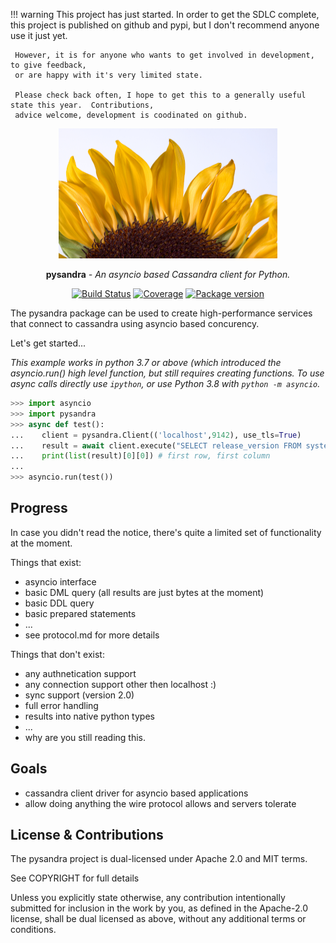 !!! warning
     This project has just started.  In order to get the SDLC complete, this project is published on
     github and pypi, but I don't recommend anyone use it just yet.

     However, it is for anyone who wants to get involved in development, to give feedback,
     or are happy with it's very limited state.

     Please check back often, I hope to get this to a generally useful state this year.  Contributions,
     advice welcome, development is coodinated on github.

<p align="center">
  <a href="https://pysandra.readthedocs.org/"><img width="350" height="208" src="https://raw.githubusercontent.com/toppk/pysandra/master/docs/img/logo.png" alt='pysandra'></a>
</p>

<p align="center"><strong>pysandra</strong> <em>- An asyncio based Cassandra client for Python.</em></p>

<p align="center">
<a href="https://actions-badge.atrox.dev/toppk/pysandra/goto?ref=master"><img alt="Build Status" src="https://github.com/toppk/pysandra/workflows/Build%20Status/badge.svg" /></a>
<a href="https://codecov.io/gh/toppk/pysandra"><img src="https://codecov.io/gh/toppk/pysandra/branch/master/graph/badge.svg" alt="Coverage"></a>
<a href="https://pypi.org/project/pysandra/"><img src="https://badge.fury.io/py/pysandra.svg" alt="Package version"></a>
</p>

The pysandra package can be used to create high-performance services that connect to cassandra using asyncio
based concurency.


Let's get started...

*This example works in python 3.7 or above (which introduced the asyncio.run() high level function,
but still requires creating functions.  To use async calls directly use `ipython`, or use Python 3.8
with `python -m asyncio`.*


```python
>>> import asyncio
>>> import pysandra
>>> async def test():
...    client = pysandra.Client(('localhost',9142), use_tls=True)
...    result = await client.execute("SELECT release_version FROM system.local")
...    print(list(result)[0][0]) # first row, first column
...
>>> asyncio.run(test())
```

## Progress

In case you didn't read the notice, there's quite a limited set of functionality at the moment.

Things that exist:

* asyncio interface
* basic DML query (all results are just bytes at the moment)
* basic DDL query
* basic prepared statements
* ...
* see protocol.md for more details

Things that don't exist:

* any authnetication support
* any connection support other then localhost :)
* sync support (version 2.0)
* full error handling
* results into native python types
* ...
* why are you still reading this.


## Goals

* cassandra client driver for asyncio based applications
* allow doing anything the wire protocol allows and servers tolerate



## License & Contributions

The pysandra project is dual-licensed under Apache 2.0 and MIT terms.
 
 See COPYRIGHT for full details

Unless you explicitly state otherwise, any contribution intentionally submitted
for inclusion in the work by you, as defined in the Apache-2.0 license, shall
be dual licensed as above, without any additional terms or conditions.
